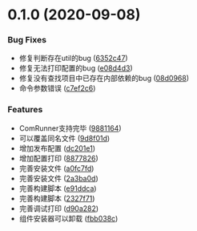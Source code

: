 # 0.1.0 (2020-09-08)


### Bug Fixes

* 修复判断存在util的bug ([6352c47](https://github.com/MyCupOfTeaOo/qg-react-install/commit/6352c477afa7171330839c75f95099d6c1a40d19))
* 修复无法打印配置的bug ([e08d4d3](https://github.com/MyCupOfTeaOo/qg-react-install/commit/e08d4d3173e1aade89d820e117d5b10a8482d633))
* 修复没有查找项目中已存在内部依赖的bug ([08d0968](https://github.com/MyCupOfTeaOo/qg-react-install/commit/08d0968ec1c51ecf84a8ca2a9ea4fb948d432b82))
* 命令参数错误 ([c7ef2c6](https://github.com/MyCupOfTeaOo/qg-react-install/commit/c7ef2c6c657d55464144c55c011a107b9238de34))


### Features

* ComRunner支持完毕 ([9881164](https://github.com/MyCupOfTeaOo/qg-react-install/commit/988116458c5b322009c0e888f78029558d7b23bc))
* 可以覆盖同名文件 ([9d8f01d](https://github.com/MyCupOfTeaOo/qg-react-install/commit/9d8f01db65616a3cb6a36a40ed09faa10190bff7))
* 增加发布配置 ([dc201e1](https://github.com/MyCupOfTeaOo/qg-react-install/commit/dc201e1d6760613667e04667a606ec6ee74a4e14))
* 增加配置打印 ([8877826](https://github.com/MyCupOfTeaOo/qg-react-install/commit/8877826cef85e9f3d80f866a5f36d281b15cd574))
* 完善安装文件 ([a0fc7fd](https://github.com/MyCupOfTeaOo/qg-react-install/commit/a0fc7fdc5f91ba5a457869786e7b49aab75dc2c7))
* 完善安装文件 ([2a3ba0d](https://github.com/MyCupOfTeaOo/qg-react-install/commit/2a3ba0dffa828f009f336c902af3fc2565599965))
* 完善构建脚本 ([e91ddca](https://github.com/MyCupOfTeaOo/qg-react-install/commit/e91ddca9f10707245ae831996ddea928d5e1db41))
* 完善构建脚本 ([2327f71](https://github.com/MyCupOfTeaOo/qg-react-install/commit/2327f71585da96ad8eaf7cdf6efe7a6f1f9c0c30))
* 完善调试打印 ([d90a282](https://github.com/MyCupOfTeaOo/qg-react-install/commit/d90a28235353c34069bb45df0be8d3a5b14f3e56))
* 组件安装器可以卸载 ([fbb038c](https://github.com/MyCupOfTeaOo/qg-react-install/commit/fbb038cbd859c630d0b9b8eeb0b3933d2ee5398a))

